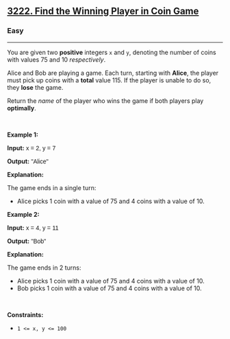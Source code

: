 <h2><a href="https://leetcode.com/problems/find-the-winning-player-in-coin-game/">3222. Find the Winning Player in Coin Game</a></h2><h3>Easy</h3><hr><div><p>You are given two <strong>positive</strong> integers <code style="font-family: monospace, Bangla760, sans-serif;">x</code> and <code style="font-family: monospace, Bangla760, sans-serif;">y</code>, denoting the number of coins with values 75 and 10 <em>respectively</em>.</p>

<p>Alice and Bob are playing a game. Each turn, starting with <strong>Alice</strong>, the player must pick up coins with a <strong>total</strong> value 115. If the player is unable to do so, they <strong>lose</strong> the game.</p>

<p>Return the <em>name</em> of the player who wins the game if both players play <strong>optimally</strong>.</p>

<p>&nbsp;</p>
<p><strong class="example">Example 1:</strong></p>

<div class="example-block">
<p><strong>Input:</strong> <span class="example-io" style="font-family: Menlo, Bangla760, sans-serif;">x = 2, y = 7</span></p>

<p><strong>Output:</strong> <span class="example-io" style="font-family: Menlo, Bangla760, sans-serif;">"Alice"</span></p>

<p><strong>Explanation:</strong></p>

<p>The game ends in a single turn:</p>

<ul>
	<li>Alice picks 1 coin with a value of 75 and 4 coins with a value of 10.</li>
</ul>
</div>

<p><strong class="example">Example 2:</strong></p>

<div class="example-block">
<p><strong>Input:</strong> <span class="example-io" style="font-family: Menlo, Bangla760, sans-serif;">x = 4, y = 11</span></p>

<p><strong>Output:</strong> <span class="example-io" style="font-family: Menlo, Bangla760, sans-serif;">"Bob"</span></p>

<p><strong>Explanation:</strong></p>

<p>The game ends in 2 turns:</p>

<ul>
	<li>Alice picks 1 coin with a value of 75 and 4 coins with a value of 10.</li>
	<li>Bob picks 1 coin with a value of 75 and 4 coins with a value of 10.</li>
</ul>
</div>

<p>&nbsp;</p>
<p><strong>Constraints:</strong></p>

<ul>
	<li><code style="font-family: monospace, Bangla760, sans-serif;">1 &lt;= x, y &lt;= 100</code></li>
</ul>
</div>